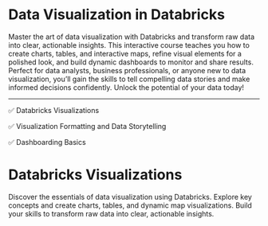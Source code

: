 # Data Visualization in Databricks

Master the art of data visualization with Databricks and transform raw data into clear, actionable insights. This interactive course teaches you how to create charts, tables, and interactive maps, refine visual elements for a polished look, and build dynamic dashboards to monitor and share results. Perfect for data analysts, business professionals, or anyone new to data visualization, you’ll gain the skills to tell compelling data stories and make informed decisions confidently. Unlock the potential of your data today!

------------------

✅ Databricks Visualizations

✅ Visualization Formatting and Data Storytelling

✅ Dashboarding Basics


# Databricks Visualizations

Discover the essentials of data visualization using Databricks. Explore key concepts and create charts, tables, and dynamic map visualizations. Build your skills to transform raw data into clear, actionable insights.
